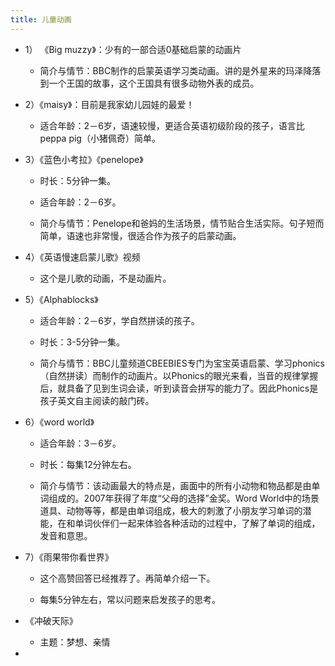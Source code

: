 ```yaml
---
title: 儿童动画
---
```


- 1） 《Big muzzy》：少有的一部合适0基础启蒙的动画片
	 - 简介与情节：BBC制作的启蒙英语学习类动画。讲的是外星来的玛泽降落到一个王国的故事，这个王国具有很多动物外表的成员。

- 2）《maisy》：目前是我家幼儿园娃的最爱！
	 - 适合年龄：2－6岁，语速较慢，更适合英语初级阶段的孩子，语言比peppa pig（小猪佩奇）简单。

- 3）《蓝色小考拉》《penelope》
	 - 时长：5分钟一集。

	 - 适合年龄：2－6岁。

	 - 简介与情节：Penelope和爸妈的生活场景，情节贴合生活实际。句子短而简单，语速也非常慢，很适合作为孩子的启蒙动画。

- 4）《英语慢速启蒙儿歌》视频
	 - 这个是儿歌的动画，不是动画片。

- 5）《Alphablocks》
	 - 适合年龄：2－6岁，学自然拼读的孩子。

	 - 时长：3-5分钟一集。

	 - 简介与情节：BBC儿童频道CBEEBIES专门为宝宝英语启蒙、学习phonics（自然拼读）而制作的动画片。以Phonics的眼光来看，当音的规律掌握后，就具备了见到生词会读，听到读音会拼写的能力了。因此Phonics是孩子英文自主阅读的敲门砖。

- 6）《word world》
	 - 适合年龄：3－6岁。

	 - 时长：每集12分钟左右。

	 - 简介与情节：该动画最大的特点是，画面中的所有小动物和物品都是由单词组成的。2007年获得了年度“父母的选择”金奖。Word World中的场景道具、动物等等，都是由单词组成，极大的刺激了小朋友学习单词的潜能，在和单词伙伴们一起来体验各种活动的过程中，了解了单词的组成，发音和意思。

- 7）《雨果带你看世界》
	 - 这个高赞回答已经推荐了。再简单介绍一下。

	 - 每集5分钟左右，常以问题来启发孩子的思考。

- 《冲破天际》
	 - 主题：梦想、亲情

- 
